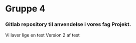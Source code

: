 # Gruppe 4

### Gitlab repository til anvendelse i vores fag Projekt.

Vi laver lige en test
Version 2 af test
